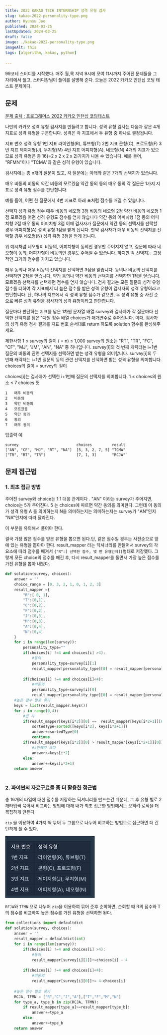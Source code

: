 ```yaml
---
title: 2022 KAKAO TECH INTERNSHIP 성격 유형 검사
slug: kakao-2022-personality-type.png
author: Hyunsu Joo
published: 2024-03-25
lastUpdated: 2024-03-25
draft: false
image: ./kakao-2022-personality-type.png
imageAlt: this
tags: [algorithm, kakao, python]

---
```


 
99코테 스터디를 시작했다. 
매주 월,목 저녁 9시에 모여 11시까지 주어진 문제들을 그 자리에서 풀고, 스터디장님이 풀이를 설명해 준다. 
오늘은 2022 카카오 인턴십 코딩 테스트 문제이다.



## 문제
[문제 출처 : 프로그래머스 2022 카카오 인턴십 코딩테스트](https://programmers.co.kr/learn/courses/30/lessons/81302)

나만의 카카오 성격 유형 검사지를 만들려고 합니다.
성격 유형 검사는 다음과 같은 4개 지표로 성격 유형을 구분합니다. 성격은 각 지표에서 두 유형 중 하나로 결정됩니다.

지표 번호	성격 유형
1번 지표	라이언형(R), 튜브형(T)
2번 지표	콘형(C), 프로도형(F)
3번 지표	제이지형(J), 무지형(M)
4번 지표	어피치형(A), 네오형(N)
4개의 지표가 있으므로 성격 유형은 총 16(=2 x 2 x 2 x 2)가지가 나올 수 있습니다. 예를 들어, "RFMN"이나 "TCMA"와 같은 성격 유형이 있습니다.

검사지에는 총 n개의 질문이 있고, 각 질문에는 아래와 같은 7개의 선택지가 있습니다.

매우 비동의
비동의
약간 비동의
모르겠음
약간 동의
동의
매우 동의
각 질문은 1가지 지표로 성격 유형 점수를 판단합니다.

예를 들어, 어떤 한 질문에서 4번 지표로 아래 표처럼 점수를 매길 수 있습니다.

선택지	성격 유형 점수
매우 비동의	네오형 3점
비동의	네오형 2점
약간 비동의	네오형 1점
모르겠음	어떤 성격 유형도 점수를 얻지 않습니다
약간 동의	어피치형 1점
동의	어피치형 2점
매우 동의	어피치형 3점
이때 검사자가 질문에서 약간 동의 선택지를 선택할 경우 어피치형(A) 성격 유형 1점을 받게 됩니다. 만약 검사자가 매우 비동의 선택지를 선택할 경우 네오형(N) 성격 유형 3점을 받게 됩니다.

위 예시처럼 네오형이 비동의, 어피치형이 동의인 경우만 주어지지 않고, 질문에 따라 네오형이 동의, 어피치형이 비동의인 경우도 주어질 수 있습니다.
하지만 각 선택지는 고정적인 크기의 점수를 가지고 있습니다.

매우 동의나 매우 비동의 선택지를 선택하면 3점을 얻습니다.
동의나 비동의 선택지를 선택하면 2점을 얻습니다.
약간 동의나 약간 비동의 선택지를 선택하면 1점을 얻습니다.
모르겠음 선택지를 선택하면 점수를 얻지 않습니다.
검사 결과는 모든 질문의 성격 유형 점수를 더하여 각 지표에서 더 높은 점수를 받은 성격 유형이 검사자의 성격 유형이라고 판단합니다. 단, 하나의 지표에서 각 성격 유형 점수가 같으면, 두 성격 유형 중 사전 순으로 빠른 성격 유형을 검사자의 성격 유형이라고 판단합니다.

질문마다 판단하는 지표를 담은 1차원 문자열 배열 survey와 검사자가 각 질문마다 선택한 선택지를 담은 1차원 정수 배열 choices가 매개변수로 주어집니다. 이때, 검사자의 성격 유형 검사 결과를 지표 번호 순서대로 return 하도록 solution 함수를 완성해주세요.

제한사항
1 ≤ survey의 길이 ( = n) ≤ 1,000
survey의 원소는 "RT", "TR", "FC", "CF", "MJ", "JM", "AN", "NA" 중 하나입니다.
survey[i]의 첫 번째 캐릭터는 i+1번 질문의 비동의 관련 선택지를 선택하면 받는 성격 유형을 의미합니다.
survey[i]의 두 번째 캐릭터는 i+1번 질문의 동의 관련 선택지를 선택하면 받는 성격 유형을 의미합니다.
choices의 길이 = survey의 길이

choices[i]는 검사자가 선택한 i+1번째 질문의 선택지를 의미합니다.
1 ≤ choices의 원소 ≤ 7
choices	뜻
```
1	매우 비동의
2	비동의
3	약간 비동의
4	모르겠음
5	약간 동의
6	동의
7	매우 동의
```
입출력 예
```
survey	                        choices	        result
["AN", "CF", "MJ", "RT", "NA"]	[5, 3, 2, 7, 5]	"TCMA"
["TR", "RT", "TR"]	            [7, 1, 3]	    "RCJA"`
```
## 문제 접근법

### 1. 최초 접근 방법 
주어진 survey와 choice는 1:1 대응 관계이다 . "AN" 이라는 survey가 주어지면, choice는 5가 주어진다.
5 는 choices에 따르면 약간 동의를 의미한다. 그런데 이 동의가 성격 유형 A 를 의미하는지 N을 의미하는지는 
의미하는지는 survey가 "AN"인지 "NA"인지에 따라 달라진다. 

이 부분을 유의해서 풀어야 한다. 

결국 가장 많은 점수를 받은 유형을 뽑으면 된다.단, 같은 점수일 경우는 사전순으로 앞에 있는 유형을 뽑아야 한다.
result_mapper 라는 딕셔너리를 만들어서 survey의 각 요소에 따라 점수를 매겨서 `{"R":[ 선택한 점수, 몇 번 유형인지]}`형태로 저장했다.
그렇게 모든 choice의 점수를 매긴 후, 다시 result_mapper를 돌면서 가장 높은 점수를 가진 유형을 뽑아 내었다. 


```python 
def solution(survey, choices):
    answer = ''
    choice_range = [0, 3, 2, 1, 0, 1, 2, 3]
    result_mapper ={
        "R":[ 0, 1],
        "T":[0,1],
        "C":[0,2], 
        "F":[0,2],
        "J":[0,3],
        "M":[0,3],
        "A":[0,4], 
        "N":[0,4]
    } 
    for i in range(len(survey)):
        personality_type=""
        if(choices[i] !=4 and choices[i] >4):
            #동의  
            personality_type=survey[i][1]
            result_mapper[personality_type][0] = result_mapper[personality_type][0]+choice_range[choices[i]]
            
        if(choices[i] !=4 and choices[i]<4):
            #비동의  
            personality_type=survey[i][0]
            result_mapper[personality_type][0] = result_mapper[personality_type][0]+choice_range[choices[i]]
    #높은 점수 별로 묶기 
    keys = list(result_mapper.keys())
    for i in range(0,4):
        #큰 가 
        if(result_mapper[keys[i*2]][0] ==  result_mapper[keys[i*2+1]][0]):
            sortedType=sorted([keys[i*2], keys[i*2+1]])
            answer+=sortedType[0]
            continue
        if(result_mapper[keys[i*2]][0] > result_mapper[keys[i*2+1]][0]):
            #i번째가 크다 
            answer+=keys[i*2]
        else:
            answer+=keys[i*2+1]
    return answer



```

### 2. 파이썬의 자료구료를 좀 더 활용한 접근법

총 16개의 타입에 대한 점수를 저장하는 딕셔너리를 만드는건 쉬운데, 그 후 유형 별로 2개타입씩 묶어서 
비교하는 방법에 대해 내가 최초 접근한 방법에서는 오히려 로직을 더 복잡하게 만든다

`zip` 을 이용하여 4가지 씩 묶어 두 그룹으로 나누어 비교하는 방법으로 접근하면 더 간단하게 풀 수 있다. 

![images/kakao-2022-internship-personality-type-1](../images/kakao-2022-internship-personality-type-1.png)

`RFJA`와 `TFMN` 으로 나누어  `zip`을 이용하여 묶어 준후 순회하면, 
순회할 때 R의 점수와 T의 점수를 비교하여 높은 점수를 가진 유형을 선택하면 된다.



```python
from collections import defaultdict
def solution(survey, choices):
    answer = ''
    result_mapper = defaultdict(int)
    for i in range(len(survey)):
        if(choices[i] !=4 and choices[i] >4):
            #동의  
            result_mapper[survey[i][1]]+=choices[i] - 4
        
        if(choices[i] !=4 and choices[i]<4):
            #비동의  
            result_mapper[survey[i][0]]+= 4-choices[i]
    
    #높은 점수 별로 묶기 
    RCJA, TFMN = ["R","C","J","A"],["T","F","M","N"] 
    for type_a, type_b in zip(RCJA, TFMN):
        if result_mapper[type_a]>=result_mapper[type_b]:
            answer+=type_a
        else: 
            answer+=type_b
    return answer
```